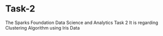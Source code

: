 # Task-2
 The Sparks Foundation Data Science and Analytics Task 2 
 It is regarding Clustering Algorithm using Iris Data
